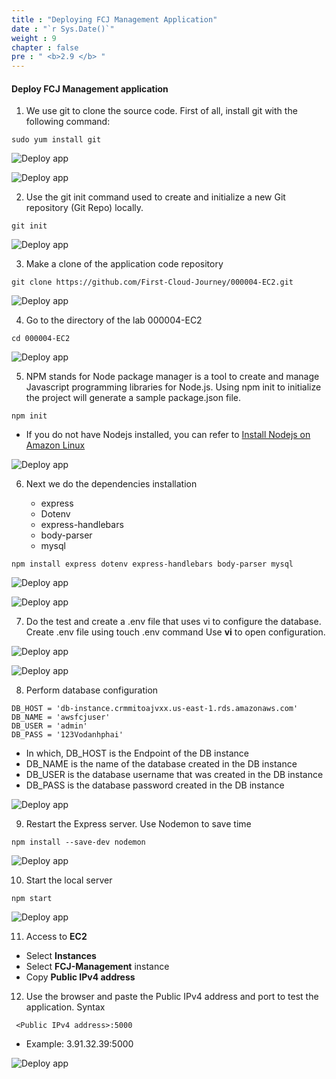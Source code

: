 ```yaml
---
title : "Deploying FCJ Management Application"
date : "`r Sys.Date()`"
weight : 9
chapter : false
pre : " <b>2.9 </b> "
---
```


#### Deploy FCJ Management application

1. We use git to clone the source code. First of all, install git with the following command:

```
sudo yum install git
```

![Deploy app](/images/9/0001.png?featherlight=false&width=90pc)

![Deploy app](/images/9/0002.png?featherlight=false&width=90pc)

2. Use the git init command used to create and initialize a new Git repository (Git Repo) locally.

```
git init
```

![Deploy app](/images/9/0003.png?featherlight=false&width=90pc)


3. Make a clone of the application code repository

```
git clone https://github.com/First-Cloud-Journey/000004-EC2.git
```
![Deploy app](/images/9/0004.png?featherlight=false&width=90pc)

4. Go to the directory of the lab 000004-EC2

```
cd 000004-EC2
```

![Deploy app](/images/9/0004.png?featherlight=false&width=90pc)

5. NPM stands for Node package manager is a tool to create and manage Javascript programming libraries for Node.js. Using npm init to initialize the project will generate a sample package.json file.

```
npm init

```

- If you do not have Nodejs installed, you can refer to [Install Nodejs on Amazon Linux](https://000004.awsstudygroup.com/en/6-awsfcjmanagement-linux/6.2-setupnodejsonec2linux/)

![Deploy app](/images/9/0005.png?featherlight=false&width=90pc)

6. Next we do the dependencies installation

   - express
   - Dotenv
   - express-handlebars
   - body-parser
   - mysql

```
npm install express dotenv express-handlebars body-parser mysql
```

![Deploy app](/images/9/0006.png?featherlight=false&width=90pc)

![Deploy app](/images/9/0007.png?featherlight=false&width=90pc)

7. Do the test and create a .env file that uses vi to configure the database. Create .env file using touch .env command Use **vi** to open configuration.


![Deploy app](/images/9/0008.png?featherlight=false&width=90pc)


![Deploy app](/images/9/0009.png?featherlight=false&width=90pc)

8. Perform database configuration

```
DB_HOST = 'db-instance.crmmitoajvxx.us-east-1.rds.amazonaws.com'
DB_NAME = 'awsfcjuser'
DB_USER = 'admin'
DB_PASS = '123Vodanhphai'
```

- In which, DB_HOST is the Endpoint of the DB instance
- DB_NAME is the name of the database created in the DB instance
- DB_USER is the database username that was created in the DB instance
- DB_PASS is the database password created in the DB instance

![Deploy app](/images/9/00010.png?featherlight=false&width=90pc)

9. Restart the Express server. Use Nodemon to save time

```
npm install --save-dev nodemon
```

![Deploy app](/images/9/00012.png?featherlight=false&width=90pc)

10. Start the local server

```
npm start
```

![Deploy app](/images/9/00013.png?featherlight=false&width=90pc)

11. Access to **EC2**

- Select **Instances**
- Select **FCJ-Management** instance
- Copy **Public IPv4 address**


12. Use the browser and paste the Public IPv4 address and port to test the application. Syntax

```
 <Public IPv4 address>:5000
```

- Example: 3.91.32.39:5000


![Deploy app](/images/9/00014.png?featherlight=false&width=90pc)